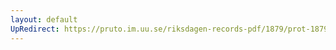 ```yaml
---
layout: default
UpRedirect: https://pruto.im.uu.se/riksdagen-records-pdf/1879/prot-1879--ak--025/prot-1879--ak--025_010.pdf
---
```

